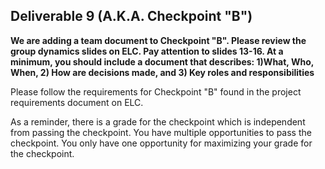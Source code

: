 ## Deliverable 9 (A.K.A. Checkpoint "B")
**We are adding a team document to Checkpoint "B".  Please review the group dynamics slides on ELC. Pay attention to slides 13-16.  At a minimum, you should include a document that describes: 1)What, Who, When, 2) How are decisions made, and 3) Key roles and responsibilities**

Please follow the requirements for Checkpoint "B" found in the project requirements document on ELC.

As a reminder, there is a grade for the checkpoint which is independent from passing the checkpoint.  You have multiple opportunities to pass the checkpoint.  You only have one opportunity for maximizing your grade for the checkpoint.
